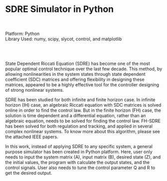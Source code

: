 # SDRE Simulator in Python

\
\
Platform: Python
\
Library Used: numy, scipy, slycot, control, and matplotlib

<br />
<br />






State Dependent Riccati Equation (SDRE) has become one of the most popular optimal control technique over the last few decade. This method, by allowing nonlinearities in the system states through state dependent coefficient (SDC) matrices and offering flexibility in designing these matrices, appeared to be a highly effective tool for the controller designing of strong nonlinear systems.

SDRE has been studied for both infinite and finite horizon case. In infinite horizon (IH) case, an algebraic Riccati equation with SDC matrices is solved online in order to find the control law. But in the finite horizon (FH) case, the solution is time dependent and a differential equation, rather than an algebraic equation, needs to be solved for finding the control law. FH-SDRE has been solved for both regulation and tracking, and applied in several complex nonlinear systems. To know more about this algorithm, please see the attached IEEE papers. 

In this work, instead of applying SDRE to any specific system, a general purpose simulator has been created in Python platform. Here, user only needs to input the system matrix (A), input matrix (B), desired state (Z), and the initial values, the program with calculate the output states, and the control signals. User also needs to tune the control parameter Q and R to get the desired output.



